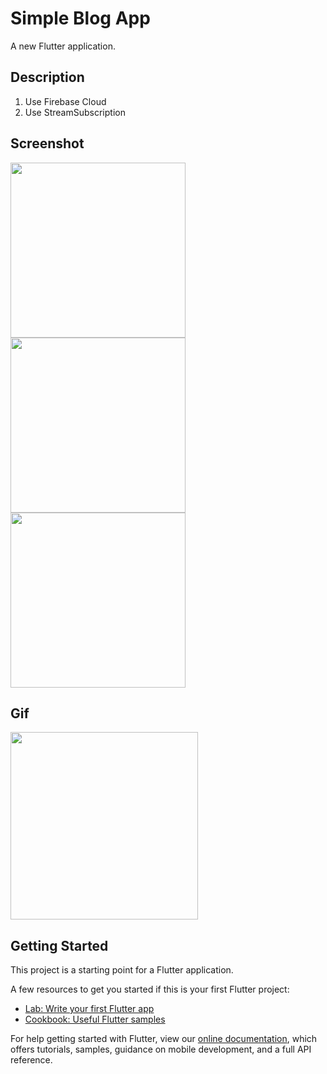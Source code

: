 # Simple Blog App

A new Flutter application.

## Description
1. Use Firebase Cloud
2. Use StreamSubscription

## Screenshot
<img src='https://user-images.githubusercontent.com/73393935/108803820-752bb700-75bd-11eb-87cd-77c1802cb9b9.jpeg' width=280 />  <img src='(https://user-images.githubusercontent.com/73393935/108803824-765ce400-75bd-11eb-99b1-2dabe6e8ea50.jpeg' width=280 />   <img src='https://user-images.githubusercontent.com/73393935/108803825-778e1100-75bd-11eb-9f59-73e641298b75.jpeg' width=280 />

## Gif
<img src='https://user-images.githubusercontent.com/73393935/108803962-d784b780-75bd-11eb-91e2-88ca1942c052.gif' width=300 />

## Getting Started

This project is a starting point for a Flutter application.

A few resources to get you started if this is your first Flutter project:

- [Lab: Write your first Flutter app](https://flutter.dev/docs/get-started/codelab)
- [Cookbook: Useful Flutter samples](https://flutter.dev/docs/cookbook)

For help getting started with Flutter, view our
[online documentation](https://flutter.dev/docs), which offers tutorials,
samples, guidance on mobile development, and a full API reference.
